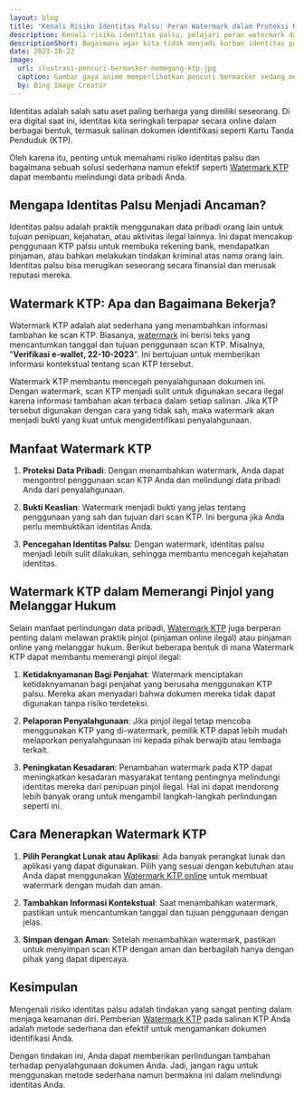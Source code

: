 ```yaml
---
layout: blog
title: "Kenali Risiko Identitas Palsu: Peran Watermark dalam Proteksi KTP Anda"
description: Kenali risiko identitas palsu, pelajari peran watermark dalam proteksi KTP Anda.
descriptionShort: Bagaimana agar kita tidak menjadi korban identitas palsu? Mari lihat caranya.
date: 2023-10-22
image:
  url: ilustrasi-pencuri-bermasker-memegang-ktp.jpg
  caption: Gambar gaya anime memperlihatkan pencuri bermasker sedang memegang KTP hasil curian di depan komputer.
  by: Bing Image Creator
---
```


Identitas adalah salah satu aset paling berharga yang dimiliki seseorang. Di era digital saat ini, identitas kita seringkali terpapar secara online dalam berbagai bentuk, termasuk salinan dokumen identifikasi seperti Kartu Tanda Penduduk (KTP).

<!-- excerpt -->

Oleh karena itu, penting untuk memahami risiko identitas palsu dan bagaimana sebuah solusi sederhana namun efektif seperti [Watermark KTP](https://watermarkktp.com/) dapat membantu melindungi data pribadi Anda.

## Mengapa Identitas Palsu Menjadi Ancaman?

Identitas palsu adalah praktik menggunakan data pribadi orang lain untuk tujuan penipuan, kejahatan, atau aktivitas ilegal lainnya. Ini dapat mencakup penggunaan KTP palsu untuk membuka rekening bank, mendapatkan pinjaman, atau bahkan melakukan tindakan kriminal atas nama orang lain. Identitas palsu bisa merugikan seseorang secara finansial dan merusak reputasi mereka.

## Watermark KTP: Apa dan Bagaimana Bekerja?

Watermark KTP adalah alat sederhana yang menambahkan informasi tambahan ke scan KTP. Biasanya, [watermark](https://watermarkktp.com/) ini berisi teks yang mencantumkan tanggal dan tujuan penggunaan scan KTP. Misalnya, "**Verifikasi e-wallet, 22-10-2023**". Ini bertujuan untuk memberikan informasi kontekstual tentang scan KTP tersebut.

Watermark KTP membantu mencegah penyalahgunaan dokumen ini. Dengan watermark, scan KTP menjadi sulit untuk digunakan secara ilegal karena informasi tambahan akan terbaca dalam setiap salinan. Jika KTP tersebut digunakan dengan cara yang tidak sah, maka watermark akan menjadi bukti yang kuat untuk mengidentifikasi penyalahgunaan.

## Manfaat Watermark KTP

1. **Proteksi Data Pribadi**: Dengan menambahkan watermark, Anda dapat mengontrol penggunaan scan KTP Anda dan melindungi data pribadi Anda dari penyalahgunaan.

2. **Bukti Keaslian**: Watermark menjadi bukti yang jelas tentang penggunaan yang sah dan tujuan dari scan KTP. Ini berguna jika Anda perlu membuktikan identitas Anda.

3. **Pencegahan Identitas Palsu**: Dengan watermark, identitas palsu menjadi lebih sulit dilakukan, sehingga membantu mencegah kejahatan identitas.

## Watermark KTP dalam Memerangi Pinjol yang Melanggar Hukum

Selain manfaat perlindungan data pribadi, [Watermark KTP](https://watermarkktp.com/) juga berperan penting dalam melawan praktik pinjol (pinjaman online ilegal) atau pinjaman online yang melanggar hukum. Berikut beberapa bentuk di mana Watermark KTP dapat membantu memerangi pinjol ilegal:

1. **Ketidaknyamanan Bagi Penjahat**: Watermark menciptakan ketidaknyamanan bagi penjahat yang berusaha menggunakan KTP palsu. Mereka akan menyadari bahwa dokumen mereka tidak dapat digunakan tanpa risiko terdeteksi.

2. **Pelaporan Penyalahgunaan**: Jika pinjol ilegal tetap mencoba menggunakan KTP yang di-watermark, pemilik KTP dapat lebih mudah melaporkan penyalahgunaan ini kepada pihak berwajib atau lembaga terkait.

3. **Peningkatan Kesadaran**: Penambahan watermark pada KTP dapat meningkatkan kesadaran masyarakat tentang pentingnya melindungi identitas mereka dari penipuan pinjol ilegal. Hal ini dapat mendorong lebih banyak orang untuk mengambil langkah-langkah perlindungan seperti ini.

## Cara Menerapkan Watermark KTP

1. **Pilih Perangkat Lunak atau Aplikasi**: Ada banyak perangkat lunak dan aplikasi yang dapat digunakan. Pilih yang sesuai dengan kebutuhan atau Anda dapat menggunakan [Watermark KTP online](https://watermarkktp.com/) untuk membuat watermark dengan mudah dan aman.

2. **Tambahkan Informasi Kontekstual**: Saat menambahkan watermark, pastikan untuk mencantumkan tanggal dan tujuan penggunaan dengan jelas.

3. **Simpan dengan Aman**: Setelah menambahkan watermark, pastikan untuk menyimpan scan KTP dengan aman dan berbagilah hanya dengan pihak yang dapat dipercaya.

## Kesimpulan

Mengenali risiko identitas palsu adalah tindakan yang sangat penting dalam menjaga keamanan diri. Pemberian [Watermark KTP](https://watermarkktp.com/) pada salinan KTP Anda adalah metode sederhana dan efektif untuk mengamankan dokumen identifikasi Anda.

Dengan tindakan ini, Anda dapat memberikan perlindungan tambahan terhadap penyalahgunaan dokumen Anda. Jadi, jangan ragu untuk menggunakan metode sederhana namun bermakna ini dalam melindungi identitas Anda.
